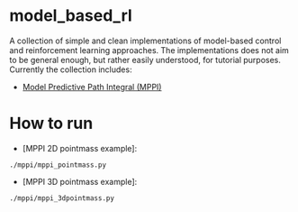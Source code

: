 # model_based_rl

A collection of simple and clean implementations of model-based control and reinforcement learning approaches.
The implementations does not aim to be general enough, but rather easily understood, for tutorial purposes.
Currently the collection includes:

- [Model Predictive Path Integral (MPPI)](https://arc.aiaa.org/doi/10.2514/1.G001921) 

# How to run
- [MPPI 2D pointmass example]:
```
./mppi/mppi_pointmass.py
```

- [MPPI 3D pointmass example]:
```
./mppi/mppi_3dpointmass.py
```

